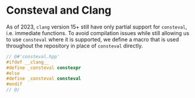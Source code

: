 # Consteval and Clang

As of 2023, `clang` version 15+ still have only partial support for
`consteval`, i.e. immediate functions. To avoid compilation issues while still
allowing us to use `consteval` where it is supported, we define a macro that is
used throughout the repository in place of `consteval` directly.

```cpp
// @#'consteval.hpp'
#ifdef __clang__
#define _consteval constexpr
#else
#define _consteval consteval
#endif
// @/

